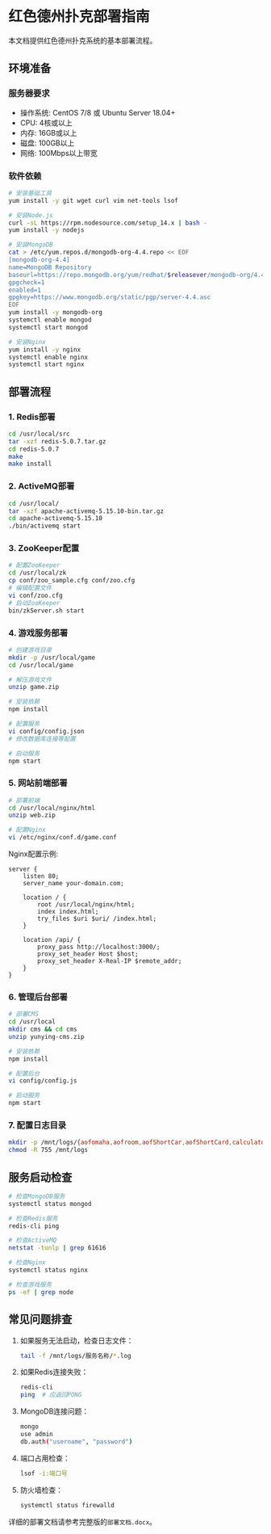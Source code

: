 # 红色德州扑克部署指南

本文档提供红色德州扑克系统的基本部署流程。

## 环境准备

### 服务器要求
- 操作系统: CentOS 7/8 或 Ubuntu Server 18.04+
- CPU: 4核或以上
- 内存: 16GB或以上
- 磁盘: 100GB以上
- 网络: 100Mbps以上带宽

### 软件依赖
```bash
# 安装基础工具
yum install -y git wget curl vim net-tools lsof

# 安装Node.js
curl -sL https://rpm.nodesource.com/setup_14.x | bash -
yum install -y nodejs

# 安装MongoDB
cat > /etc/yum.repos.d/mongodb-org-4.4.repo << EOF
[mongodb-org-4.4]
name=MongoDB Repository
baseurl=https://repo.mongodb.org/yum/redhat/$releasever/mongodb-org/4.4/x86_64/
gpgcheck=1
enabled=1
gpgkey=https://www.mongodb.org/static/pgp/server-4.4.asc
EOF
yum install -y mongodb-org
systemctl enable mongod
systemctl start mongod

# 安装Nginx
yum install -y nginx
systemctl enable nginx
systemctl start nginx
```

## 部署流程

### 1. Redis部署
```bash
cd /usr/local/src
tar -xzf redis-5.0.7.tar.gz
cd redis-5.0.7
make
make install
```

### 2. ActiveMQ部署
```bash
cd /usr/local/
tar -xzf apache-activemq-5.15.10-bin.tar.gz
cd apache-activemq-5.15.10
./bin/activemq start
```

### 3. ZooKeeper配置
```bash
# 配置ZooKeeper
cd /usr/local/zk
cp conf/zoo_sample.cfg conf/zoo.cfg
# 编辑配置文件
vi conf/zoo.cfg
# 启动ZooKeeper
bin/zkServer.sh start
```

### 4. 游戏服务部署
```bash
# 创建游戏目录
mkdir -p /usr/local/game
cd /usr/local/game

# 解压游戏文件
unzip game.zip

# 安装依赖
npm install

# 配置服务
vi config/config.json
# 修改数据库连接等配置

# 启动服务
npm start
```

### 5. 网站前端部署
```bash
# 部署前端
cd /usr/local/nginx/html
unzip web.zip

# 配置Nginx
vi /etc/nginx/conf.d/game.conf
```

Nginx配置示例:
```nginx
server {
    listen 80;
    server_name your-domain.com;
    
    location / {
        root /usr/local/nginx/html;
        index index.html;
        try_files $uri $uri/ /index.html;
    }
    
    location /api/ {
        proxy_pass http://localhost:3000/;
        proxy_set_header Host $host;
        proxy_set_header X-Real-IP $remote_addr;
    }
}
```

### 6. 管理后台部署
```bash
# 部署CMS
cd /usr/local
mkdir cms && cd cms
unzip yunying-cms.zip

# 安装依赖
npm install

# 配置后台
vi config/config.js

# 启动服务
npm start
```

### 7. 配置日志目录
```bash
mkdir -p /mnt/logs/{aofomaha,aofroom,aofShortCar,aofShortCard,calculator,consumer,cowboy,link,login,message,mongodb,mtt,napi,omaha,pay,res,room,short-card,texas,upload,yunying,yunying-job}
chmod -R 755 /mnt/logs
```

## 服务启动检查

```bash
# 检查MongoDB服务
systemctl status mongod

# 检查Redis服务
redis-cli ping

# 检查ActiveMQ
netstat -tunlp | grep 61616

# 检查Nginx
systemctl status nginx

# 检查游戏服务
ps -ef | grep node
```

## 常见问题排查

1. 如果服务无法启动，检查日志文件：
   ```bash
   tail -f /mnt/logs/服务名称/*.log
   ```

2. 如果Redis连接失败：
   ```bash
   redis-cli
   ping  # 应返回PONG
   ```

3. MongoDB连接问题：
   ```bash
   mongo
   use admin
   db.auth("username", "password")
   ```

4. 端口占用检查：
   ```bash
   lsof -i:端口号
   ```

5. 防火墙检查：
   ```bash
   systemctl status firewalld
   ```

详细的部署文档请参考完整版的`部署文档.docx`。